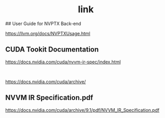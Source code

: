 <h1 align="center">link</h1>
## User Guide for NVPTX Back-end

https://llvm.org/docs/NVPTXUsage.html







## CUDA Tookit Documentation

https://docs.nvidia.com/cuda/nvvm-ir-spec/index.html





​                

https://docs.nvidia.com/cuda/archive/

## NVVM IR Specification.pdf

https://docs.nvidia.com/cuda/archive/9.1/pdf/NVVM_IR_Specification.pdf

